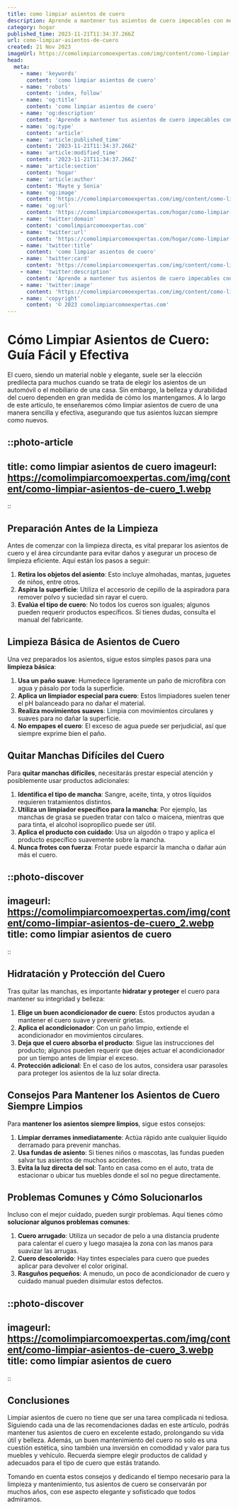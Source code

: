 ```yaml
---
title: como limpiar asientos de cuero
description: Aprende a mantener tus asientos de cuero impecables con métodos caseros y sencillos, protegiendo su brillo y durabilidad.
category: hogar
published_time: 2023-11-21T11:34:37.266Z
url: como-limpiar-asientos-de-cuero
created: 21 Nov 2023
imageUrl: https://comolimpiarcomoexpertas.com/img/content/como-limpiar-asientos-de-cuero_1.webp
head:
  meta:
    - name: 'keywords'
      content: 'como limpiar asientos de cuero'
    - name: 'robots'
      content: 'index, follow'
    - name: 'og:title'
      content: 'como limpiar asientos de cuero'
    - name: 'og:description'
      content: 'Aprende a mantener tus asientos de cuero impecables con métodos caseros y sencillos, protegiendo su brillo y durabilidad.'
    - name: 'og:type'
      content: 'article'
    - name: 'article:published_time'
      content: '2023-11-21T11:34:37.266Z'
    - name: 'article:modified_time'
      content: '2023-11-21T11:34:37.266Z'
    - name: 'article:section'
      content: 'hogar'
    - name: 'article:author'
      content: 'Mayte y Sonia'
    - name: 'og:image'
      content: 'https://comolimpiarcomoexpertas.com/img/content/como-limpiar-asientos-de-cuero_3.webp'
    - name: 'og:url'
      content: 'https://comolimpiarcomoexpertas.com/hogar/como-limpiar-asientos-de-cuero'
    - name: 'twitter:domain'
      content: 'comolimpiarcomoexpertas.com'
    - name: 'twitter:url'
      content: 'https://comolimpiarcomoexpertas.com/hogar/como-limpiar-asientos-de-cuero'
    - name: 'twitter:title'
      content: 'como limpiar asientos de cuero'
    - name: 'twitter:card'
      content: 'https://comolimpiarcomoexpertas.com/img/content/como-limpiar-asientos-de-cuero_3.webp'
    - name: 'twitter:description'
      content: 'Aprende a mantener tus asientos de cuero impecables con métodos caseros y sencillos, protegiendo su brillo y durabilidad.'
    - name: 'twitter:image'
      content: 'https://comolimpiarcomoexpertas.com/img/content/como-limpiar-asientos-de-cuero_3.webp'
    - name: 'copyright'
      content: '© 2023 comolimpiarcomoexpertas.com'
---
```

# Cómo Limpiar Asientos de Cuero: Guía Fácil y Efectiva

El cuero, siendo un material noble y elegante, suele ser la elección predilecta para muchos cuando se trata de elegir los asientos de un automóvil o el mobiliario de una casa. Sin embargo, la belleza y durabilidad del cuero dependen en gran medida de cómo los mantengamos. A lo largo de este artículo, te enseñaremos cómo limpiar asientos de cuero de una manera sencilla y efectiva, asegurando que tus asientos luzcan siempre como nuevos.

::photo-article
---
title: como limpiar asientos de cuero
imageurl: https://comolimpiarcomoexpertas.com/img/content/como-limpiar-asientos-de-cuero_1.webp
---
::

## Preparación Antes de la Limpieza

Antes de comenzar con la limpieza directa, es vital preparar los asientos de cuero y el área circundante para evitar daños y asegurar un proceso de limpieza eficiente. Aquí están los pasos a seguir:

1. **Retira los objetos del asiento**: Esto incluye almohadas, mantas, juguetes de niños, entre otros.
2. **Aspira la superficie**: Utiliza el accesorio de cepillo de la aspiradora para remover polvo y suciedad sin rayar el cuero.
3. **Evalúa el tipo de cuero**: No todos los cueros son iguales; algunos pueden requerir productos específicos. Si tienes dudas, consulta el manual del fabricante.

## Limpieza Básica de Asientos de Cuero

Una vez preparados los asientos, sigue estos simples pasos para una **limpieza básica**:

1. **Usa un paño suave**: Humedece ligeramente un paño de microfibra con agua y pásalo por toda la superficie.
2. **Aplica un limpiador especial para cuero**: Estos limpiadores suelen tener el pH balanceado para no dañar el material.
3. **Realiza movimientos suaves**: Limpia con movimientos circulares y suaves para no dañar la superficie.
4. **No empapes el cuero**: El exceso de agua puede ser perjudicial, así que siempre exprime bien el paño.

## Quitar Manchas Difíciles del Cuero

Para **quitar manchas difíciles**, necesitarás prestar especial atención y posiblemente usar productos adicionales:

1. **Identifica el tipo de mancha**: Sangre, aceite, tinta, y otros líquidos requieren tratamientos distintos.
2. **Utiliza un limpiador específico para la mancha**: Por ejemplo, las manchas de grasa se pueden tratar con talco o maicena, mientras que para tinta, el alcohol isopropílico puede ser útil.
3. **Aplica el producto con cuidado**: Usa un algodón o trapo y aplica el producto específico suavemente sobre la mancha.
4. **Nunca frotes con fuerza**: Frotar puede esparcir la mancha o dañar aún más el cuero.


::photo-discover
---
imageurl: https://comolimpiarcomoexpertas.com/img/content/como-limpiar-asientos-de-cuero_2.webp
title: como limpiar asientos de cuero
---
::

## Hidratación y Protección del Cuero

Tras quitar las manchas, es importante **hidratar y proteger** el cuero para mantener su integridad y belleza:

1. **Elige un buen acondicionador de cuero**: Estos productos ayudan a mantener el cuero suave y prevenir grietas.
2. **Aplica el acondicionador**: Con un paño limpio, extiende el acondicionador en movimientos circulares.
3. **Deja que el cuero absorba el producto**: Sigue las instrucciones del producto; algunos pueden requerir que dejes actuar el acondicionador por un tiempo antes de limpiar el exceso.
4. **Protección adicional**: En el caso de los autos, considera usar parasoles para proteger los asientos de la luz solar directa.

## Consejos Para Mantener los Asientos de Cuero Siempre Limpios

Para **mantener los asientos siempre limpios**, sigue estos consejos:

1. **Limpiar derrames inmediatamente**: Actúa rápido ante cualquier líquido derramado para prevenir manchas.
2. **Usa fundas de asiento**: Si tienes niños o mascotas, las fundas pueden salvar tus asientos de muchos accidentes.
3. **Evita la luz directa del sol**: Tanto en casa como en el auto, trata de estacionar o ubicar tus muebles donde el sol no pegue directamente.

## Problemas Comunes y Cómo Solucionarlos

Incluso con el mejor cuidado, pueden surgir problemas. Aquí tienes cómo **solucionar algunos problemas comunes**:

1. **Cuero arrugado**: Utiliza un secador de pelo a una distancia prudente para calentar el cuero y luego masajea la zona con las manos para suavizar las arrugas.
2. **Cuero descolorido**: Hay tintes especiales para cuero que puedes aplicar para devolver el color original.
3. **Rasguños pequeños**: A menudo, un poco de acondicionador de cuero y cuidado manual pueden disimular estos defectos.


::photo-discover
---
imageurl: https://comolimpiarcomoexpertas.com/img/content/como-limpiar-asientos-de-cuero_3.webp
title: como limpiar asientos de cuero
---
::

## Conclusiones

Limpiar asientos de cuero no tiene que ser una tarea complicada ni tediosa. Siguiendo cada una de las recomendaciones dadas en este artículo, podrás mantener tus asientos de cuero en excelente estado, prolongando su vida útil y belleza. Además, un buen mantenimiento del cuero no solo es una cuestión estética, sino también una inversión en comodidad y valor para tus muebles y vehículo. Recuerda siempre elegir productos de calidad y adecuados para el tipo de cuero que estás tratando.

Tomando en cuenta estos consejos y dedicando el tiempo necesario para la limpieza y mantenimiento, tus asientos de cuero se conservarán por muchos años, con ese aspecto elegante y sofisticado que todos admiramos.